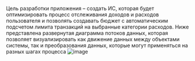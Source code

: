 Цель разработки приложения – создать ИС, которая будет оптимизировать процесс отслеживания доходов и расходов пользователя и позволять создавать бюджет с автоматическим подсчетом лимита транзакций на выбранные категории расходов. 
Ниже представлена развернутая диаграмма потоков данных, которая позволяет визуализировать как движение данных между объектами системы, так и преобразования данных, которые могут применяться на разных шагах процесса
![image](https://github.com/AlinaVolkova18/BudgetPlanningWebApplication/assets/93998755/2277f1c8-b25c-47d6-9ec1-78a2bc3a10a5)
